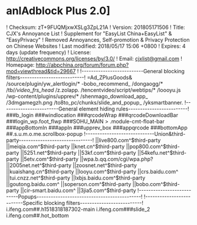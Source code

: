 # anlAdblock Plus 2.0]
! Checksum: zT+9FUQMjxwXSLg3ZpL21A
! Version: 201805171506
! Title: CJX's Annoyance List
! Supplement for "EasyList China+EasyList" & "EasyPrivacy"
! Removed Annoyances, Self-promotion & Privacy Protection on Chinese Websites
! Last modified: 2018/05/17 15:06 +0800
! Expires: 4 days (update frequency)
! License: http://creativecommons.org/licenses/by/3.0/
! Email: cjxlist@gmail.com
! Homepage: http://abpchina.org/forum/forum.php?mod=viewthread&tid=29667
!
!--------------------------General blocking filters---------------------------!
=Ad_ZPlusGoods&
/source/plugin/yw_alertlogin/*
-bobo_recommend_
/dongaogg/*
/tb/_/video_frs_head_
/z.zolapp.
/tencentvideo/script/webtips/*
/loooyu.js
/wp-content/plugins/upprev/*
/shenmago_download_app_
/3dmgamegzh.png
/to8to_pc/chunks/slide_and_popup_
/yksmartbanner.
!------------------------General element hiding rules-------------------------!
###b_login
###windlocation
###qrcodeWrap
###qrcodeDownloadBar
###login_wp.foot_flwp
###SOHU_MAIN > .module-cmt-float-bar
###appBottomIn
###appIn
###upprev_box
###appqrcode
###bottomApp
##.s.u.m.o.me.scrollbox-popup
!-----------------------------Union&third-party-------------------------------!
||live800.com^$third-party
||meiqia.com^$third-party
||knet.cn^$third-party
||pop800.com^$third-party
||5251.net^$third-party
||53kf.com^$third-party
||54kefu.net^$third-party
||5etv.com^$third-party
||wpa.b.qq.com/cgi/wpa.php?
||2005net.net^$third-party
||zoosnet.net^$third-party
||kuaishang.cn^$third-party
||looyu.com^$third-party
||crs.baidu.com^
||tui.cnzz.net^$third-party
||lxbjs.baidu.com^$third-party
||goutong.baidu.com^
||soperson.com^$third-party
||bobo.com^$third-party
||cir-smart.baidu.com^
||3jia5.com^$third-party
!---------------------------Popups--------------------------------------------!
!--------------------------Specific blocking filters--------------------------!
i.ifeng.com##.h1518318187302-main
i.ifeng.com###slide_2
i.ifeng.com##.hot_bottom
